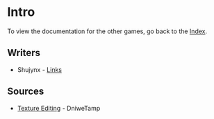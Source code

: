 # Intro

To view the documentation for the other games, go back to the [Index](https://personadocs.github.io/).

## Writers

* Shujynx - [Links](https://shujynx.github.io/links)

## Sources

* [Texture Editing](https://personadocs.github.io/p5r/texture-edit/) - DniweTamp